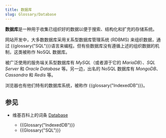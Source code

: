```yaml
---
title: 数据库
slug: Glossary/Database
---
```


**数据库**是一种用于收集已组织好的数据以便于搜索、结构化和扩充的存储系统。

网站开发中，大多数数据库采用关系型数据库管理系统 (RDBMS) 来组织数据，通过 {{glossary("SQL")}}语言来编程。但有些数据库没有遵循上述的组织数据的机制，这类被称作 NoSQL 数据库。

被广泛使用的服务端关系型数据库有 _MySQL_（或者源于它的 _MariaDB_）、_SQL Server_ 和 _Oracle Database_ 等。另一边，出名的 NoSQL 数据库有 _MongoDB_、_Cassandra_ 和 _Redis_ 等。

浏览器也有他们特有的数据库系统，被称作 {{glossary("IndexedDB")}}。

## 参见

- 维基百科上的词条 [Database](https://zh.wikipedia.org/wiki/Database)

  - {{Glossary("IndexedDB")}}
  - {{Glossary("SQL")}}
